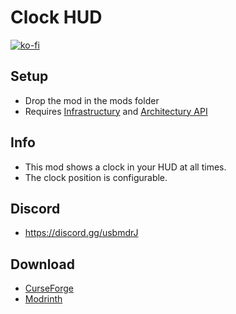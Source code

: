 # Clock HUD

[![ko-fi](https://ko-fi.com/img/githubbutton_sm.svg)](https://ko-fi.com/W7W1607S8)

## Setup

- Drop the mod in the mods folder
- Requires [Infrastructury](https://modrinth.com/mod/infrastructury) and [Architectury API](https://modrinth.com/mod/architectury-api)

## Info

- This mod shows a clock in your HUD at all times.
- The clock position is configurable.

## Discord

- https://discord.gg/usbmdrJ

## Download

- [CurseForge](https://www.curseforge.com/minecraft/mc-mods/clockhud)
- [Modrinth](https://modrinth.com/mod/clock-hud)
